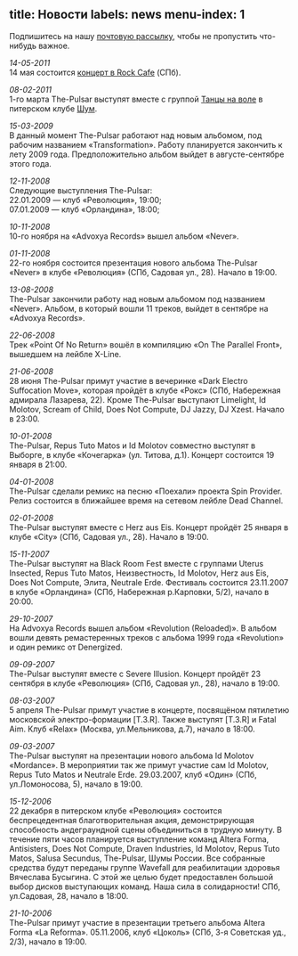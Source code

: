 title: Новости
labels: news
menu-index: 1
---

Подпишитесь на нашу [почтовую рассылку][sub], чтобы не пропустить что-нибудь
важное.

*14-05-2011*  
14 мая состоится [концерт в Rock Cafe](http://vkontakte.ru/event26317017) (СПб).

*08-02-2011*  
1-го марта The-Pulsar выступят вместе с группой [Танцы на
воле](http://tnv-music.com/) в питерском клубе [Шум](http://shumclub.ru/).

*15-03-2009*  
В данный момент The-Pulsar работают над новым альбомом, под рабочим названием
«Transformation».  Работу планируется закончить к лету 2009 года.
Предположительно альбом выйдет в августе-сентябре этого года.

*12-11-2008*  
Следующие выступления The-Pulsar:  
22.01.2009 — клуб «Революция», 19:00;  
07.01.2009 — клуб «Орландина», 18:00;

*10-11-2008*  
10-го ноября на «Advoxya Records» вышел альбом «Never».

*01-11-2008*  
22-го ноября состоится презентация нового альбома The-Pulsar «Never» в клубе
«Революция» (СПб, Садовая ул., 28).  Начало в 19:00.

*13-08-2008*  
The-Pulsar закончили работу над новым альбомом под названием «Never».  Альбом, в
который вошли 11 треков, выйдет в сентябре на «Advoxya Records».

*22-06-2008*  
Трек «Point Of No Return» вошёл в компиляцию «On The Parallel Front», вышедшем
на лейбле X-Line.

*21-06-2008*  
28 июня The-Pulsar примут участие в вечеринке «Dark Electro Suffocation Move»,
которая пройдёт в клубе «Рокс» (СПб, Набережная адмирала Лазарева, 22).
Кроме The-Pulsar выступают Limelight, Id Molotov, Scream of Child, Does Not
Compute, DJ Jazzy, DJ Xzest.  Начало в 23:00.

*10-01-2008*  
The-Pulsar, Repus Tuto Matos и Id Molotov совместно выступят в Выборге, в клубе
«Кочегарка» (ул. Титова, д.1).  Концерт состоится 19 января в 21:00.

*04-01-2008*  
The-Pulsar сделали ремикс на песню «Поехали» проекта Spin Provider.  Релиз
состоится в ближайшее время на сетевом лейбле Dead Channel.

*02-01-2008*  
The-Pulsar выступят вместе с Herz aus Eis.  Концерт пройдёт 25 января в клубе
«City» (СПб, Садовая ул., 28).  Начало в 19:00.

*15-11-2007*  
The-Pulsar выступят на Black Room Fest вместе с группами Uterus Insected, Repus
Tuto Matos, Неизвестность, Id Molotov, Herz aus Eis, Does Not Compute, Элита,
Neutrale Erde.  Фестиваль состоится 23.11.2007 в клубе «Орландина» (СПб,
Набережная р.Карповки, 5/2), начало в 20:00.

*29-10-2007*  
На Advoxya Records вышел альбом «Revolution (Reloaded)».  В альбом вошли девять
ремастеренных треков с альбома 1999 года «Revolution» и один ремикс от
Denergized.

*09-09-2007*  
The-Pulsar выступят вместе с Severe Illusion.  Концерт пройдёт 23 сентября в
клубе «Революция» (СПб, Садовая ул., 28), начало в 19:00.

*08-03-2007*  
5 апреля The-Pulsar примут участие в концерте, посвящёном пятилетию московской
электро-формации [T.3.R].  Также выступят [T.3.R] и Fatal Aim.  Клуб «Relax»
(Москва, ул.Мельникова, д.7), начало в 18:00.

*09-03-2007*  
The-Pulsar выступят на презентации нового альбома Id Molotov «Mordance».  В
мероприятии так же примут участие сам Id Molotov, Repus Tuto Matos и Neutrale
Erde.  29.03.2007, клуб «Один» (СПб, ул.Ломоносова, 5), начало в 19:00.

*15-12-2006*  
22 декабря в питерском клубе «Революция» состоится беспрецедентная
благотворительная акция, демонстрирующая способность андеграундной сцены
объединиться в трудную минуту.  В течение пяти часов планируется выступление
команд Altera Forma, Antisisters, Does Not Compute, Draven Industries, Id
Molotov, Repus Tuto Matos, Salusa Secundus, The-Pulsar, Шумы России.  Все
собранные средства будут переданы группе Wavefall для реабилитации здоровья
Вячеслава Бусыгина.  С этой же целью будет предоставлен большой выбор дисков
выступающих команд.  Наша сила в солидарности!  СПб, ул.Садовая, 28, начало в
18:00.

*21-10-2006*  
The-Pulsar примут участие в презентации третьего альбома Altera Forma «La
Reforma».  05.11.2006, клуб «Цоколь» (СПб, 3-я Советская уд., 2/3), начало в
19:00.

[sub]: http://www.freemusichub.net/artist/The-Pulsar/mail?back=http://www.the-pulsar.com/news-ru.html
